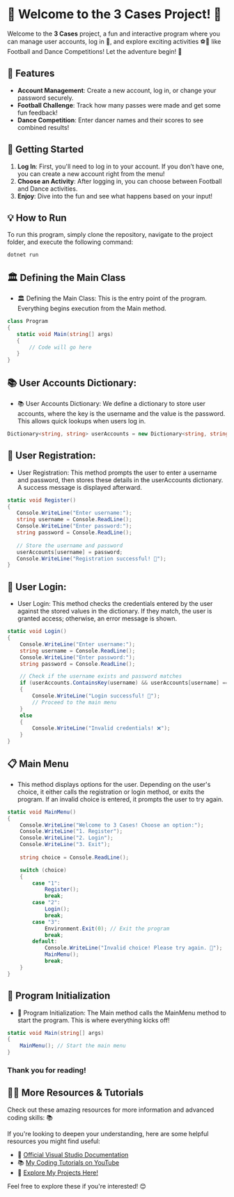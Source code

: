 # 🎉 Welcome to the 3 Cases Project! 🎉

 Welcome to the **3 Cases** project, a fun and interactive program where you can manage user accounts, log in 🔑, and explore exciting activities ⚽️💃 like Football and Dance Competitions! 
 Let the adventure begin! 🚀
## 📝 Features

- **Account Management**: Create a new account, log in, or change your password securely.
- **Football Challenge**: Track how many passes were made and get some fun feedback!
- **Dance Competition**: Enter dancer names and their scores to see combined results!

## 🚀 Getting Started

1. **Log In**: First, you'll need to log in to your account. If you don’t have one, you can create a new account right from the menu!
2. **Choose an Activity**: After logging in, you can choose between Football and Dance activities.
3. **Enjoy**: Dive into the fun and see what happens based on your input!

## 💡 How to Run

To run this program, simply clone the repository, navigate to the project folder, and execute the following command:

```bash
dotnet run
```
## 🏛️ Defining the Main Class
- 🏛️ Defining the Main Class: This is the entry point of the program. Everything begins execution from the Main method.
 ```csharp
class Program
{
    static void Main(string[] args)
    {
        // Code will go here
    }
}
```
## 📚 User Accounts Dictionary:
- 📚 User Accounts Dictionary: We define a dictionary to store user accounts, where the key is the username and the value is the password. This allows quick lookups when users log in.  
 ```csharp
Dictionary<string, string> userAccounts = new Dictionary<string, string>();
```
  

## 📝 User Registration:
- User Registration: This method prompts the user to enter a username and password, then stores these details in the userAccounts dictionary. A success message is displayed afterward.
 ```csharp
static void Register()
{
    Console.WriteLine("Enter username:");
    string username = Console.ReadLine();
    Console.WriteLine("Enter password:");
    string password = Console.ReadLine();
    
    // Store the username and password
    userAccounts[username] = password;
    Console.WriteLine("Registration successful! 🎉");
}
```
## 🔐 User Login:
- User Login: This method checks the credentials entered by the user against the stored values in the dictionary. If they match, the user is granted access; otherwise, an error message is shown.
```csharp
static void Login()
{
    Console.WriteLine("Enter username:");
    string username = Console.ReadLine();
    Console.WriteLine("Enter password:");
    string password = Console.ReadLine();

    // Check if the username exists and password matches
    if (userAccounts.ContainsKey(username) && userAccounts[username] == password)
    {
        Console.WriteLine("Login successful! 🎊");
        // Proceed to the main menu
    }
    else
    {
        Console.WriteLine("Invalid credentials! ❌");
    }
}
```
## 📋 Main Menu
- This method displays options for the user. Depending on the user's choice, it either calls the registration or login method, or exits the program. If an invalid choice is entered, it prompts the user to try again.
```csharp  
static void MainMenu()
{
    Console.WriteLine("Welcome to 3 Cases! Choose an option:");
    Console.WriteLine("1. Register");
    Console.WriteLine("2. Login");
    Console.WriteLine("3. Exit");
    
    string choice = Console.ReadLine();

    switch (choice)
    {
        case "1":
            Register();
            break;
        case "2":
            Login();
            break;
        case "3":
            Environment.Exit(0); // Exit the program
            break;
        default:
            Console.WriteLine("Invalid choice! Please try again. 🔄");
            MainMenu();
            break;
    }
}
```
## 🚀 Program Initialization
- 🚀 Program Initialization: The Main method calls the MainMenu method to start the program. This is where everything kicks off!
```csharp
static void Main(string[] args)
{
    MainMenu(); // Start the main menu
}


```
### Thank you for reading!

## 🧑‍🏫 **More Resources & Tutorials**

Check out these amazing resources for more information and advanced coding skills: 📚

If you're looking to deepen your understanding, here are some helpful resources you might find useful:

- 🌟 [Official Visual Studio Documentation](https://docs.microsoft.com/en-us/visualstudio/)
- 📚 [My Coding Tutorials on YouTube](https://www.youtube.com/@CodeByScript)
- 🚀 [Explore My Projects Here!](https://github.com/PlutoGamerpro?tab=stars)  

Feel free to explore these if you're interested! 😊
